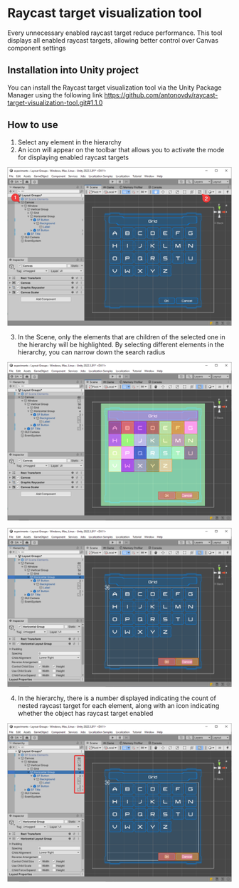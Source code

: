 # Raycast target visualization tool

Every unnecessary enabled raycast target reduce performance. This tool displays all enabled raycast targets, allowing better control over Canvas component settings

## Installation into Unity project

You can install the Raycast target visualization tool via the Unity Package Manager using the following link https://github.com/antonovdv/raycast-target-visualization-tool.git#1.1.0

## How to use

1. Select any element in the hierarchy
2. An icon will appear on the toolbar that allows you to activate the mode for displaying enabled raycast targets

![1.png](Documentation~/1.png)

3. In the Scene, only the elements that are children of the selected one in the hierarchy will be highlighted. By selecting different elements in the hierarchy, you can narrow down the search radius

![2.png](Documentation~/2.png)

![3.png](Documentation~/3.png)

4. In the hierarchy, there is a number displayed indicating the count of nested raycast target for each element, along with an icon indicating whether the object has raycast target enabled

![4.png](Documentation~/4.png)